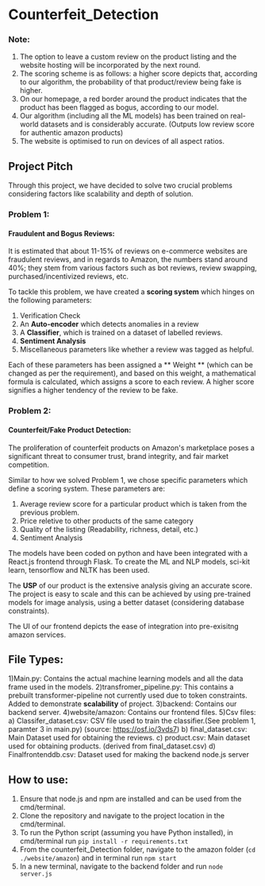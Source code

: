 # Counterfeit_Detection

### Note:
1) The option to leave a custom review on the product listing and the website hosting will be incorporated by the next round.
2) The scoring scheme is as follows: a higher score depicts that, according to our algorithm, the probability of that product/review being fake is higher.
3) On our homepage, a red border around the product indicates that the product has been flagged as bogus, according to our model.
4) Our algorithm (including all the ML models) has been trained on real-world datasets and is considerably accurate. (Outputs low review score for authentic amazon products)
5) The website is optimised to run on devices of all aspect ratios.

## Project Pitch
Through this project, we have decided to solve two crucial problems considering factors like scalability and depth of solution. 

### Problem 1:
#### Fraudulent and Bogus Reviews:
It is estimated that about 11-15% of reviews on e-commerce websites are fraudulent reviews, and in regards to Amazon, the numbers stand around 40%; they stem from various factors such as bot reviews, review swapping, purchased/incentivized reviews, etc.


To tackle this problem, we have created a **scoring system** which hinges on the following parameters: 
1) Verification Check
2) An **Auto-encoder** which detects anomalies in a review
3) A **Classifier**, which is trained on a dataset of labelled reviews.
4) **Sentiment Analysis**
5) Miscellaneous parameters like whether a review was tagged as helpful.


Each of these parameters has been assigned a ** Weight ** (which can be changed as per the requirement), and based on this weight, a mathematical formula is calculated, which assigns a score to each review. A higher score signifies a higher tendency of the review to be fake. 


### Problem 2:
#### Counterfeit/Fake Product Detection:
The proliferation of counterfeit products on Amazon's marketplace poses a significant threat to consumer trust, brand integrity, and fair market competition.

Similar to how we solved Problem 1, we chose specific parameters which define a scoring system. These parameters are:
1) Average review score for a particular product which is taken from the previous problem.
2) Price reletive to other products of the same category
3) Quality of the listing (Readability, richness, detail, etc.)
4) Sentiment Analysis

The models have been coded on python and have been integrated with a React.js frontend through Flask. To create the ML and NLP models, sci-kit learn, tensorflow and NLTK has been used.

The **USP** of our product is the extensive analysis giving an accurate score. The project is easy to scale and this can be achieved by using pre-trained models for image analysis, using a better dataset (considering database constraints).

The UI of our frontend depicts the ease of integration into pre-exisitng amazon services.

## File Types:
1)Main.py: Contains the actual machine learning models and all the data frame used in the models.
2)transfromer_pipeline.py: This contains a prebuilt transformer-pipeline not currently used due to token constraints. Added to demonstrate **scalability** of project.
3)backend: Contains our backend server.
4)website/amazon: Contains our frontend files.
5)Csv files: a) Classifer_dataset.csv: CSV file used to train the classifier.(See problem 1, paramter 3 in main.py)
              (source: https://osf.io/3vds7)
            b) final_dataset.csv: Main Dataset used for obtaining the reviews.
            c) product.csv: Main dataset used for obtaining products. (derived from final_dataset.csv)
            d) Finalfrontenddb.csv: Dataset used for making the backend node.js server

## How to use:
1) Ensure that node.js and npm are installed and can be used from the cmd/terminal.
2) Clone the repository and navigate to the project location in the cmd/terminal.
3) To run the Python script (assuming you have Python installed), in cmd/terminal run ```pip install -r requirements.txt```
4) From the counterfeit_Detection folder, navigate to the amazon folder (```cd ./website/amazon```) and in terminal run ```npm start```
5) In a new terminal, navigate to the backend folder and run ```node server.js```
